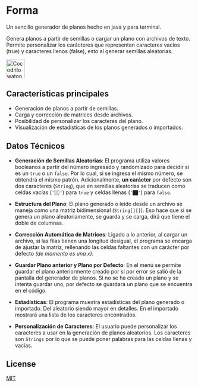 # Forma

Un sencillo generador de planos hecho en java y para terminal.

Genera planos a partir de semillas o cargar un plano con archivos de texto. Permite personalizar los carácteres que representan caracteres vacíos (true) y caracteres llenos (false), esto al generar semillas aleatorias.

 <img src="https://i.postimg.cc/j5783zFZ/Qyih-Bk-E6-XI-jfktn-removebg-preview.png" alt="Cocodrilo watoncito, no es mascota oficial solo me gusta el cocodrilito" width="50" />

## Características principales
- Generación de planos a partir de semillas.
- Carga y corrección de matrices desde archivos.
- Posibilidad de personalizar los caracteres del plano.
- Visualización de estadísticas de los planos generados o importados.

## Datos Técnicos

- **Generación de Semillas Aleatorias**: El programa utiliza valores booleanos a partir del número ingresado y randomizado para decidir si es un `true` o un `false`. Por lo cual, si se ingresa el mismo número, se obtendrá el mismo patrón. Adicionalmente, **un carácter** por defecto son dos caracteres (`String`), que en semillas aleatorias se traducen como celdas vacías (`'░░'`) para `true` y celdas llenas (`'██'`) para `false`.
  
- **Estructura del Plano**: El plano generado o leído desde un archivo se maneja como una matriz bidimensional (`String[][]`). Eso hace que si se genera un plano aleatoriamente, se guarda y se carga, dirá que tiene el doble de columnas.

- **Corrección Automática de Matrices**: Ligado a lo anterior, al cargar un archivo, si las filas tienen una longitud desigual, el programa se encarga de ajustar la matriz, rellenando las celdas faltantes con un carácter por defecto *(de momento es una `x`)*.

- **Guardar Plano anterior y Plano por Defecto**: En el menú se permite guardar el plano anteriormente creado por si por error se salió de la pantalla del generador de planos. Si no se ha creado un plano y se intenta guardar uno, por defecto se guardará un plano que se encuentra en el código.

- **Estadísticas**: El programa muestra estadísticas del plano generado o importado. Del aleatorio siendo mayor en detalles. En el importado mostrará una lista de los caracteres encontrados.

- **Personalización de Caracteres**: El usuario puede personalizar los caracteres a usar en la generación de planos aleatorios. Los caracteres son `Strings` por lo que se puede poner palabras para las celdas llenas y vacías.

## License

[MIT](https://choosealicense.com/licenses/mit/)
